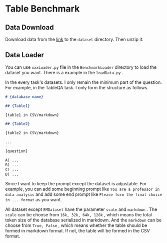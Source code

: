 # Table Benchmark

## Data Download

Download data from the [link](https://hkustconnect-my.sharepoint.com/:u:/g/personal/zqiuao_connect_ust_hk/EZFNFZnjG6hLhULwJwLT3AQBiGVlkUMSCPo73GwIp-3tBw?e=FbnPy2) to the `dataset` directory. Then unzip it.

## Data Loader

You can use `xxxLoader.py` file in the `BenchmarkLoader` directory to load the dataset you want. There is a example in the `loadData.py` .

In the every task's datasets. I only remain the minimum part of the question. For example, in the TableQA task. I only form the structure as follows.

```markdown
# {database name}

## {Table1}

{table1 in CSV/markdown}

## {Table2}

{table2 in CSV/markdown}

...

{question}

A) ...
B) ...
C) ...
D) ...
```

Since I want to keep the prompt except the dataset is adjustable. For example, you can add some beginning prompt like `You are a professor in data analysis` and add some end prompt like `Please form the final choice in ... format` as you want.

All dataset except `EMDataset` have the parameter `scale` and `markdown` . The `scale` can be choose from `16k, 32k, 64k, 128k` , which means the total token size of the database serialized in markdown. And the `markdown` can be choose from `True, False` , which means whether the table should be formed in markdown format. If not, the table will be formed in the CSV format.
